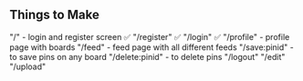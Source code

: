 ## Things to Make
"/" - login and register screen ✅
"/register" ✅
"/login" ✅
"/profile" - profile page with boards
"/feed" - feed page with all different feeds
"/save:pinid" -  to save pins on any board
"/delete:pinid" - to delete pins
"/logout" 
"/edit"
"/upload"